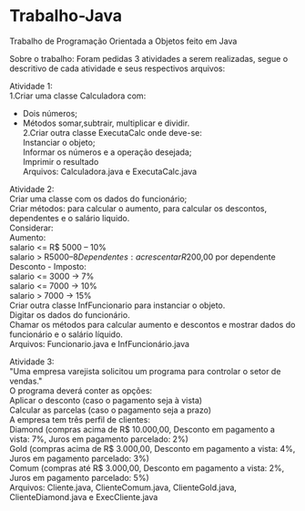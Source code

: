 # Trabalho-Java
Trabalho de Programação Orientada a Objetos feito em Java

Sobre o trabalho:
Foram pedidas 3 atividades a serem realizadas, segue o descritivo de cada atividade e seus respectivos arquivos:

Atividade 1:  
1.Criar uma classe Calculadora com:  
*  Dois números;  
*  Métodos somar,subtrair, multiplicar e dividir.  
2.Criar outra classe ExecutaCalc onde deve-se:  
    Instanciar o objeto;  
    Informar os números e a operação desejada;  
    Imprimir o resultado  
Arquivos: Calculadora.java e ExecutaCalc.java  

Atividade 2:  
Criar uma classe com os dados do funcionário;  
Criar métodos: para calcular o aumento, para calcular os descontos, dependentes e o salário liquido.  
Considerar:  
Aumento:  
    salario <= R$ 5000 – 10%  
    salario > R$5000 – 8%  
Dependentes:  
    acrescentar R$200,00 por dependente  
Desconto - Imposto:  
    salario <= 3000 -> 7%  
    salario <= 7000 -> 10%  
    salario > 7000 -> 15%  
Criar outra classe InfFuncionario para instanciar o objeto.  
Digitar os dados do funcionário.  
Chamar os métodos para calcular aumento e descontos e mostrar dados do funcionário e o salário líquido.  
Arquivos: Funcionario.java e InfFuncionário.java  

Atividade 3:  
"Uma empresa varejista solicitou um programa para controlar o setor de vendas."  
O programa deverá conter as opções:  
    Aplicar o desconto (caso o pagamento seja à vista)  
    Calcular as parcelas (caso o pagamento seja a prazo)  
A empresa tem três perfil de clientes:  
    Diamond (compras acima de R$ 10.000,00, Desconto em pagamento a vista: 7%, Juros em pagamento parcelado: 2%)  
    Gold (compras acima de R$ 3.000,00, Desconto em pagamento a vista: 4%, Juros em pagamento parcelado: 3%)  
    Comum (compras até R$ 3.000,00, Desconto em pagamento a vista: 2%, Juros em pagamento parcelado: 5%)  
Arquivos: Cliente.java, ClienteComum.java, ClienteGold.java, ClienteDiamond.java e ExecCliente.java  
